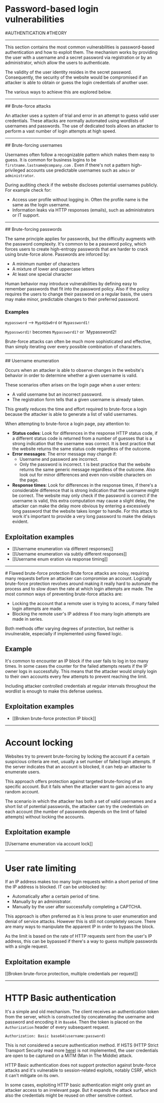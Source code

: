 # Password-based login vulnerabilities

#AUTHENTICATION 
#THEORY 
<hr>

This section contains the most common vulnerabilities is password-based authentication and how to exploit them. The mechanism works by providing the user with a username and a secret password via registration or by an administrator, which allow the users to authenticate.

The validity of the user identity resides in the secret password. Consequently, the security of the website would be compromised if an attacker is able to obtain or guess the login credentials of another user.

The various ways to achieve this are explored below.
<hr>
## Brute-force attacks

An attacker uses a system of trial and error in an attempt to guess valid user credentials. These attacks are normally automated using wordlists of usernames and passwords. The use of dedicated tools allows an attacker to perform a vast number of login attempts at high speed.
<hr>
## Brute-forcing usernames

Usernames often follow a recognizable pattern which makes them easy to guess. It is common for business logins to be `firstname.lastname@company.com` . Even if there's not a pattern high-privileged accounts use predictable usernames such as `admin` or `administrator`.

During auditing check if the website discloses potential usernames publicly. For example check for:
- Access user profile without logging in. Often the profile name is the same as the login username.
- Information leaks via HTTP responses (emails), such as administrators or IT support.
<hr>
## Brute-forcing passwords

The same principle applies for passwords, but the difficulty augments with the password complexity. It's common to be a password policy, which forces users to create high-entropy passwords that are harder to crack using brute-force alone. Passwords are inforced by:

-   A minimum number of characters
-   A mixture of lower and uppercase letters
-   At least one special character

Human behavior may introduce vulnerabilities by defining easy to remember passwords that fit into the password policy. Also if the policy requires the users to change their password on a regular basis, the users may make minor, predictable changes to their preferred password.

### Examples

`mypassword` --> `Myp4$$w0rd` or `Mypassword1!`

`Mypassword1!` becomes `Mypassword1?` or `Mypassword2!

Brute-force attacks can often be much more sophisticated and effective, than simply iterating over every possible combination of characters.
<hr>
## Username enumeration

Occurs when an attacker is able to observe changes in the website's behavior in order to determine whether a given username is valid.

These scenarios often arises on the login page when a user enters:
- A valid username but an incorrect password.
- The registration form tells that a given username is already taken.

This greatly reduces the time and effort required to brute-force a login because the attacker is able to generate a list of valid usernames.

When attempting to brute-force a login page, pay attention to:
- **Status codes**: Look for differences in the response HTTP status code, if a different status code is returned from a number of guesses that is a strong indication that the username was correct. It is best practice that the website returns the same status code regardless of the outcome.
- **Error messages**: The error message may change if:
	- Username and password are incorrect.
	- Only the password is incorrect.
t is best practice that the website returns the same generic message regardless of the outcome. Also look out for minor differences and even non-visible characters on the page.
- **Response times**: Look for differences in the response times, if there's a considerable difference that is strong indication that the username might be correct. The website may only check if the password is correct if the username is valid, this extra computation may cause a slight delay, the attacker can make the delay more obvious by entering a excessively long password that the website takes longer to handle. For this attack to work it's important to provide a very long password to make the delays evident.

## Exploitation examples
- [[Username enumeration via different responses]]
- [[Username enumeration via subtly different responses]]
- [[Username enum
eration via response timing]]

<hr>
# Flawed brute-force protection
Brute force attacks are noisy, requiring many requests before an attacker can compromise an account. Logically brute-force protection revolves around making it really hard to automate the process and to slow down the rate at which login attempts are made. The most common ways of preventing brute-force attacks are:

- Locking the account that a remote user is trying to access, if many failed login attempts are made.
-  Blocking the remote user's IP address if too many login attempts are made in series.

Both methods offer varying degrees of protection, but neither is invulnerable, especially if implemented using flawed logic.

## Example

It's common to encounter an IP block if the user fails to log in too many times. In some cases the counter for the failed attempts resets if the IP owner logs in successfully. This means that the attacker would simply login to their own accounts every few attempts to prevent reaching the limit.

Including attacker controlled credentials at regular intervals throughout the wordlist is enough to make this defense useless.

## Exploitation examples

- [[Broken brute-force protection IP block]]

<hr>

# Account locking

Websites try to prevent brute-forcing by locking the account if a certain suspicious criteria are met, usually a set number of failed login attempts. If the server indicates that an account is blocked, it can help an attacker to enumerate users.

This approach offers protection against targeted brute-forcing of an specific account. But it fails when the attacker want to gain access to any random account.

The scenario in which the attacker has both a set of valid usernames and a short list of potential passwords, the attacker can try the credentials on each account (the number of passwords depends on the limit of failed attempts) without locking the accounts.

## Exploitation example

[[Username enumeration via account lock]]

<hr>

# User rate limiting

If an IP address makes too many login requests wihtin a short period of time the IP address is blocked. IT can be unblocked by:

- Automatically after a certain period of time.
- Manually by an administrator.
- Manually by the user after successfully completing a CAPTCHA.

This approach is often preferred as it is less prone to user enumeration and denial of service attacks. However this is still not completely secure. There are many ways to manipulate the apparent IP in order to bypass the block.

As the limit is based on the rate of HTTP requests sent from the user's IP address, this can be bypassed if there's a way to guess multiple passwords with a single request.

## Exploitation example

[[Broken brute-force protection, multiple credentials per request]]

<hr>

# HTTP Basic authentication

It's a simple and old mechanism. The client receives an authentication token from the server, which is constructed by concatenating the username and password and encoding it in `Base64`. Then the token is placed on the `Authorization` header of every subsequent request.

```HTTP
Authorization: Basic base64(username:password)
```

This is not considered a secure authentication method. If HSTS (HTTP Strict Transport Security read more [here](https://developer.mozilla.org/en-US/docs/Web/HTTP/Headers/Strict-Transport-Security)) is not implemented, the user credentials are open to be captured on a MiTM (Man in The Middle) attack.

HTTP Basic authentication does not support protection against brute-force attacks and it's vulnerable to session-related exploits, notably CSRF, which it can't mitigate on its own.

In some cases, exploiting HTTP basic authentication might only grant an attacker access to an irrelevant page. But it expands the attack surface and also the credentials might be reused on other sensitive context.